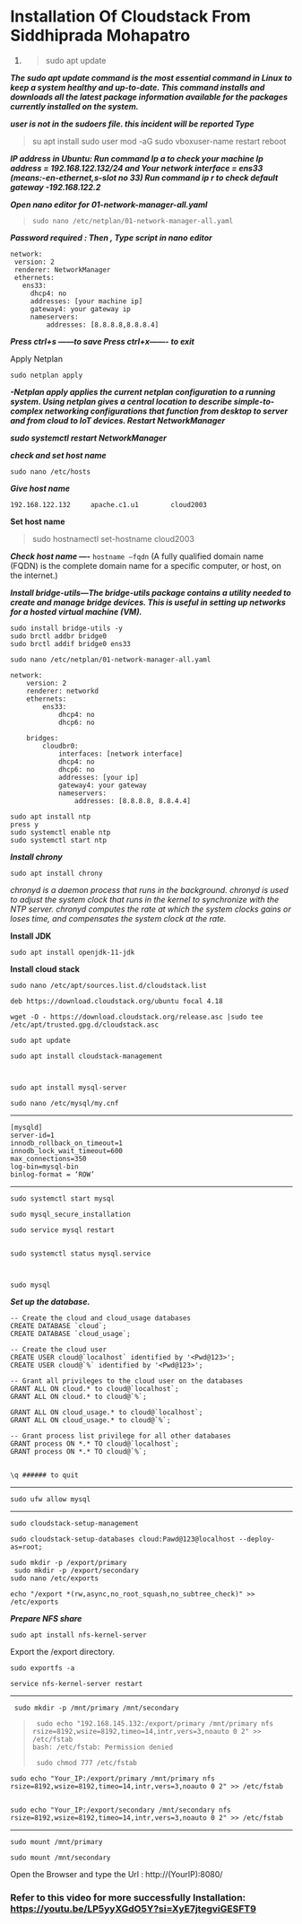 # Installation Of Cloudstack From Siddhiprada Mohapatro

 1. > sudo apt update

***The sudo apt update command is the most essential command in Linux to keep a system healthy and up-to-date. This command installs and downloads all the latest package information available for the packages currently installed on the system.***

***user is not in the sudoers file. this incident will be reported Type***
>  su 
>  apt install sudo 
>  user mod -aG sudo vboxuser-name 
>  restart 
> reboot



 ***IP address in Ubuntu:
Run command Ip a to check 
your machine Ip address = 192.168.122.132/24 and 
Your network interface = ens33  (means:-en-ethernet,s-slot no 33)
Run command ip r to check default gateway -192.168.122.2***

***Open  nano editor for 01-network-manager-all.yaml***

> `sudo nano /etc/netplan/01-network-manager-all.yaml`

 ***Password required : 
Then , Type script in nano editor*** 

    network:
     version: 2
     renderer: NetworkManager
     ethernets:
       ens33:
         dhcp4: no
         addresses: [your machine ip]
         gateway4: your gateway ip
         nameservers:
             addresses: [8.8.8.8,8.8.8.4]


***Press ctrl+s ——to save
Press ctrl+x——- to exit***


Apply Netplan

    sudo netplan apply


***-Netplan apply applies the current netplan configuration to a running system.
Using netplan gives a central location to describe simple-to-complex networking configurations that function from desktop to server and from cloud to IoT devices.
Restart NetworkManager***

***sudo systemctl restart NetworkManager***


***check and set host name***

    sudo nano /etc/hosts

***Give host name***

    192.168.122.132 	apache.c1.u1		cloud2003


**Set host name**

> sudo hostnamectl set-hostname cloud2003

***Check host name —-***
 `hostname —fqdn`                   (A fully qualified domain name (FQDN) is the complete domain name for a specific computer, or host, on the internet.)      

***Install bridge-utils—The bridge-utils package contains a utility needed to create and manage bridge devices. This is useful in setting up networks for a hosted virtual machine (VM).***


    sudo install bridge-utils -y
    sudo brctl addbr bridge0
    sudo brctl addif bridge0 ens33

    sudo nano /etc/netplan/01-network-manager-all.yaml

    network:
        version: 2
        renderer: networkd
        ethernets:
            ens33:
                dhcp4: no
                dhcp6: no
    
        bridges:
            cloudbr0:
                interfaces: [network interface]
                dhcp4: no
                dhcp6: no
                addresses: [your ip]
                gateway4: your gateway
                nameservers:
                    addresses: [8.8.8.8, 8.8.4.4]

    sudo apt install ntp 
    press y
    sudo systemctl enable ntp
    sudo systemctl start ntp 

 ***Install chrony***

    sudo apt install chrony

*chronyd is a daemon process that runs in the background. chronyd is used to adjust the system clock that runs in the kernel to synchronize with the NTP server. chronyd computes the rate at which the system clocks gains or loses time, and compensates the system clock at the rate.*

 **Install JDK**

    sudo apt install openjdk-11-jdk


**Install cloud stack**

    sudo nano /etc/apt/sources.list.d/cloudstack.list
    
    deb https://download.cloudstack.org/ubuntu focal 4.18
    
    wget -O - https://download.cloudstack.org/release.asc |sudo tee /etc/apt/trusted.gpg.d/cloudstack.asc
    
    sudo apt update
    
    sudo apt install cloudstack-management



    sudo apt install mysql-server
    
    sudo nano /etc/mysql/my.cnf

***

    [mysqld]
    server-id=1
    innodb_rollback_on_timeout=1
    innodb_lock_wait_timeout=600
    max_connections=350
    log-bin=mysql-bin
    binlog-format = ‘ROW’
***

    sudo systemctl start mysql
    
    sudo mysql_secure_installation
    
    sudo service mysql restart
    
    
    sudo systemctl status mysql.service
    
    
    
    sudo mysql

***Set up the database.***



    -- Create the cloud and cloud_usage databases
    CREATE DATABASE `cloud`;
    CREATE DATABASE `cloud_usage`;
    
    -- Create the cloud user
    CREATE USER cloud@`localhost` identified by '<Pwd@123>';
    CREATE USER cloud@`%` identified by '<Pwd@123>';
    
    -- Grant all privileges to the cloud user on the databases
    GRANT ALL ON cloud.* to cloud@`localhost`;
    GRANT ALL ON cloud.* to cloud@`%`;
    
    GRANT ALL ON cloud_usage.* to cloud@`localhost`;
    GRANT ALL ON cloud_usage.* to cloud@`%`;
    
    -- Grant process list privilege for all other databases
    GRANT process ON *.* TO cloud@`localhost`;
    GRANT process ON *.* TO cloud@`%`;
    
    
    \q ###### to quit
***

    sudo ufw allow mysql
***

    sudo cloudstack-setup-management
    
    sudo cloudstack-setup-databases cloud:Pawd@123@localhost --deploy-as=root;
    
    sudo mkdir -p /export/primary 
     sudo mkdir -p /export/secondary 
    sudo nano /etc/exports 
    
    echo "/export *(rw,async,no_root_squash,no_subtree_check)" >> /etc/exports


***Prepare NFS share***

    sudo apt install nfs-kernel-server

Export the /export directory.

    sudo exportfs -a
    
    service nfs-kernel-server restart
****

     sudo mkdir -p /mnt/primary /mnt/secondary

>      sudo echo "192.168.145.132:/export/primary /mnt/primary nfs rsize=8192,wsize=8192,timeo=14,intr,vers=3,noauto 0 2" >> /etc/fstab
>     bash: /etc/fstab: Permission denied
>     
>      sudo chmod 777 /etc/fstab



    sudo echo "Your_IP:/export/primary /mnt/primary nfs rsize=8192,wsize=8192,timeo=14,intr,vers=3,noauto 0 2" >> /etc/fstab
    
    
    sudo echo "Your_IP:/export/secondary /mnt/secondary nfs rsize=8192,wsize=8192,timeo=14,intr,vers=3,noauto 0 2" >> /etc/fstab
****

    sudo mount /mnt/primary
    
    sudo mount /mnt/secondary


Open the Browser and type the Url : http://(YourIP):8080/ 


### Refer to this video for more successfully Installation: https://youtu.be/LP5yyXGdO5Y?si=XyE7jtegviGESFT9
